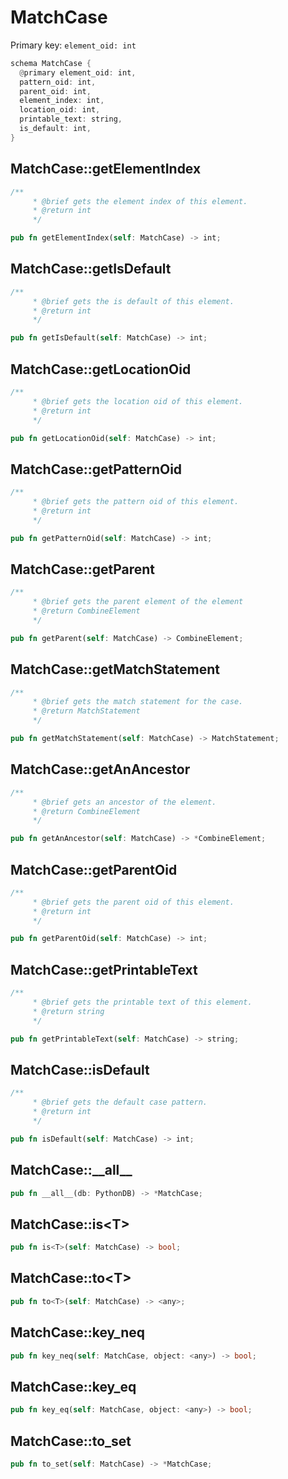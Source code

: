 # MatchCase

Primary key: `element_oid: int`

```rust
schema MatchCase {
  @primary element_oid: int,
  pattern_oid: int,
  parent_oid: int,
  element_index: int,
  location_oid: int,
  printable_text: string,
  is_default: int,
}
```
## MatchCase::getElementIndex

```rust
/**
     * @brief gets the element index of this element.
     * @return int
     */
```
```rust
pub fn getElementIndex(self: MatchCase) -> int;
```
## MatchCase::getIsDefault

```rust
/**
     * @brief gets the is default of this element.
     * @return int
     */
```
```rust
pub fn getIsDefault(self: MatchCase) -> int;
```
## MatchCase::getLocationOid

```rust
/**
     * @brief gets the location oid of this element.
     * @return int
     */
```
```rust
pub fn getLocationOid(self: MatchCase) -> int;
```
## MatchCase::getPatternOid

```rust
/**
     * @brief gets the pattern oid of this element.
     * @return int
     */
```
```rust
pub fn getPatternOid(self: MatchCase) -> int;
```
## MatchCase::getParent

```rust
/**
     * @brief gets the parent element of the element
     * @return CombineElement 
     */
```
```rust
pub fn getParent(self: MatchCase) -> CombineElement;
```
## MatchCase::getMatchStatement

```rust
/**
     * @brief gets the match statement for the case.
     * @return MatchStatement 
     */
```
```rust
pub fn getMatchStatement(self: MatchCase) -> MatchStatement;
```
## MatchCase::getAnAncestor

```rust
/**
     * @brief gets an ancestor of the element.
     * @return CombineElement 
     */
```
```rust
pub fn getAnAncestor(self: MatchCase) -> *CombineElement;
```
## MatchCase::getParentOid

```rust
/**
     * @brief gets the parent oid of this element.
     * @return int
     */
```
```rust
pub fn getParentOid(self: MatchCase) -> int;
```
## MatchCase::getPrintableText

```rust
/**
     * @brief gets the printable text of this element.
     * @return string
     */
```
```rust
pub fn getPrintableText(self: MatchCase) -> string;
```
## MatchCase::isDefault

```rust
/**
     * @brief gets the default case pattern.
     * @return int 
     */
```
```rust
pub fn isDefault(self: MatchCase) -> int;
```
## MatchCase::\_\_all\_\_

```rust
pub fn __all__(db: PythonDB) -> *MatchCase;
```
## MatchCase::is\<T\>

```rust
pub fn is<T>(self: MatchCase) -> bool;
```
## MatchCase::to\<T\>

```rust
pub fn to<T>(self: MatchCase) -> <any>;
```
## MatchCase::key\_neq

```rust
pub fn key_neq(self: MatchCase, object: <any>) -> bool;
```
## MatchCase::key\_eq

```rust
pub fn key_eq(self: MatchCase, object: <any>) -> bool;
```
## MatchCase::to\_set

```rust
pub fn to_set(self: MatchCase) -> *MatchCase;
```

